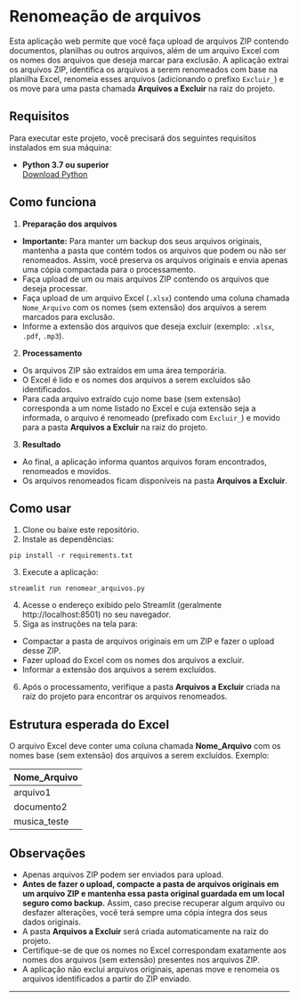 # Renomeação de arquivos

Esta aplicação web permite que você faça upload de arquivos ZIP contendo documentos, planilhas ou outros arquivos, além de um arquivo Excel com os nomes dos arquivos que deseja marcar para exclusão. A aplicação extrai os arquivos ZIP, identifica os arquivos a serem renomeados com base na planilha Excel, renomeia esses arquivos (adicionando o prefixo `Excluir_`) e os move para uma pasta chamada **Arquivos a Excluir** na raiz do projeto.

## Requisitos

Para executar este projeto, você precisará dos seguintes requisitos instalados em sua máquina:

- **Python 3.7 ou superior**  
  [Download Python](https://www.python.org/downloads/)

## Como funciona

1. **Preparação dos arquivos**
  - **Importante:** Para manter um backup dos seus arquivos originais, mantenha a pasta que contém todos os arquivos que podem ou não ser renomeados. Assim, você preserva os arquivos originais e envia apenas uma cópia compactada para o processamento.
  - Faça upload de um ou mais arquivos ZIP contendo os arquivos que deseja processar.
  - Faça upload de um arquivo Excel (`.xlsx`) contendo uma coluna chamada `Nome_Arquivo` com os nomes (sem extensão) dos arquivos a serem marcados para exclusão.
  - Informe a extensão dos arquivos que deseja excluir (exemplo: `.xlsx`, `.pdf`, `.mp3`).

2. **Processamento**
  - Os arquivos ZIP são extraídos em uma área temporária.
  - O Excel é lido e os nomes dos arquivos a serem excluídos são identificados.
  - Para cada arquivo extraído cujo nome base (sem extensão) corresponda a um nome listado no Excel e cuja extensão seja a informada, o arquivo é renomeado (prefixado com `Excluir_`) e movido para a pasta **Arquivos a Excluir** na raiz do projeto.

3. **Resultado**
  - Ao final, a aplicação informa quantos arquivos foram encontrados, renomeados e movidos.
  - Os arquivos renomeados ficam disponíveis na pasta **Arquivos a Excluir**.

## Como usar

1. Clone ou baixe este repositório.
2. Instale as dependências:
  ```
  pip install -r requirements.txt
  ```
3. Execute a aplicação:
  ```
  streamlit run renomear_arquivos.py
  ```
4. Acesse o endereço exibido pelo Streamlit (geralmente http://localhost:8501) no seu navegador.
5. Siga as instruções na tela para:
  - Compactar a pasta de arquivos originais em um ZIP e fazer o upload desse ZIP.
  - Fazer upload do Excel com os nomes dos arquivos a excluir.
  - Informar a extensão dos arquivos a serem excluídos.
6. Após o processamento, verifique a pasta **Arquivos a Excluir** criada na raiz do projeto para encontrar os arquivos renomeados.

## Estrutura esperada do Excel

O arquivo Excel deve conter uma coluna chamada **Nome_Arquivo** com os nomes base (sem extensão) dos arquivos a serem excluídos. Exemplo:

| Nome_Arquivo   |
|----------------|
| arquivo1       |
| documento2     |
| musica_teste   |

## Observações

- Apenas arquivos ZIP podem ser enviados para upload.
- **Antes de fazer o upload, compacte a pasta de arquivos originais em um arquivo ZIP e mantenha essa pasta original guardada em um local seguro como backup.** Assim, caso precise recuperar algum arquivo ou desfazer alterações, você terá sempre uma cópia íntegra dos seus dados originais.
- A pasta **Arquivos a Excluir** será criada automaticamente na raiz do projeto.
- Certifique-se de que os nomes no Excel correspondam exatamente aos nomes dos arquivos (sem extensão) presentes nos arquivos ZIP.
- A aplicação não exclui arquivos originais, apenas move e renomeia os arquivos identificados a partir do ZIP enviado.

---
